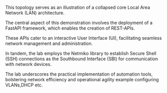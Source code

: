 This topology serves as an illustration of a collapsed core Local Area Network (LAN) architecture. 

The central aspect of this demonstration involves the deployment of a FastAPI framework, which enables the creation of REST-APIs. 

These APIs cater to an interactive User Interface (UI), facilitating seamless network management and administration.

In tandem, the lab employs the Netmiko library to establish Secure Shell (SSH) connections as the Southbound Interface (SBI) for communication with network devices. 

The lab underscores the practical implementation of automation tools, bolstering network efficiency and operational agility example configuring VLANs,DHCP etc.


